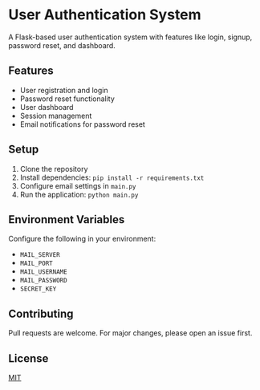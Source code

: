 
# User Authentication System

A Flask-based user authentication system with features like login, signup, password reset, and dashboard.

## Features
- User registration and login
- Password reset functionality
- User dashboard
- Session management
- Email notifications for password reset

## Setup
1. Clone the repository
2. Install dependencies: `pip install -r requirements.txt`
3. Configure email settings in `main.py`
4. Run the application: `python main.py`

## Environment Variables
Configure the following in your environment:
- `MAIL_SERVER`
- `MAIL_PORT`
- `MAIL_USERNAME`
- `MAIL_PASSWORD`
- `SECRET_KEY`

## Contributing
Pull requests are welcome. For major changes, please open an issue first.

## License
[MIT](https://choosealicense.com/licenses/mit/)
